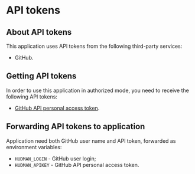 # API tokens

## About API tokens

This application uses API tokens from the following third-party services:

  * GitHub.

## Getting API tokens

In order to use this application in authorized mode, you need to receive the following API tokens:

* [GitHub API personal access token](https://docs.github.com/en/articles/creating-a-personal-access-token-for-the-command-line).

## Forwarding API tokens to application

Application need both GitHub user name and API token, forwarded as environment variables:

  * `HUDMAN_LOGIN` - GitHub user login;
  * `HUDMAN_APIKEY` - GitHub API personal access token.
